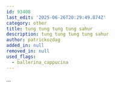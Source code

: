 ```yaml
---
id: 93408
last_edit: '2025-06-26T20:29:49.874Z'
category: other
title: tung tung tung tung sahur
description: tung tung tung tung sahur
author: patrickozdag
added_in: null
removed_in: null
used_flags:
  - ballerina_cappucina
---
```


...